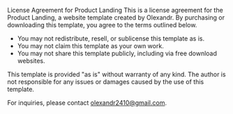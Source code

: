 License Agreement for Product Landing
This is a license agreement for the Product Landing, a website template created by Olexandr. By purchasing or downloading this template, you agree to the terms outlined below.

- You may not redistribute, resell, or sublicense this template as is.
- You may not claim this template as your own work.
- You may not share this template publicly, including via free download websites.

This template is provided "as is" without warranty of any kind. The author is not responsible for any issues or damages caused by the use of this template.

For inquiries, please contact olexandr2410@gmail.com.